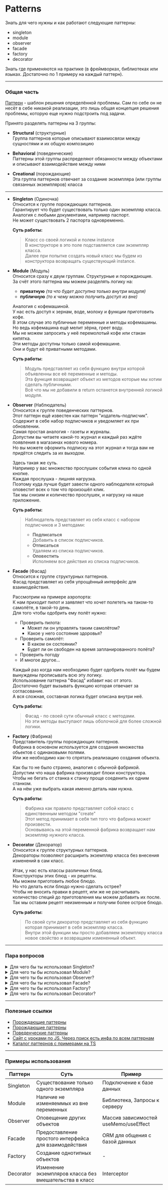 # Patterns

Знать для чего нужны и как работают следующие паттерны:

- singleton
- module
- observer
- facade
- factory
- decorator
  
Знать где применяются на практике (в фреймворках, библиотеках или языках. Достаточно по 1 примеру на каждый паттерн).

---
### Общая часть

<u>Паттерн</u> - шаблон решения определённой проблемы. Сам по себе он не несёт в себе никакой реализации, это лишь общая концепция решения проблемы, которую еще нужно подстроить под задачи.  

Принято разделять паттерны на 3 группы:
- **Structural** (структурные)  
  Группа паттернов которые описывают взаимосвязи между сущностями и их общую композицию

- **Behavioral** (поведенческие)  
  Паттерны этой группы распределяют обязанности между объектами и описывают взаимодействие между ними

- **Creational** (порождающие)  
  Эта группа паттернов отвечает за создание экземпляра (или группы связанных экземпляров) класса

---

- **Singleton** (Одиночка)  
  Относится к группе порождающих паттернов.  
  Гарантирует что будет существовать только один экземпляр класса.  
  Аналогия с любыми документами, например паспорт.  
  Не может существовать 2 паспорта одновременно.  

  **Суть работы:**  
  > Класс со своей логикой и полем instance  
  > В конструкторе в это поле подставляется сам экземпляр класса.  
  > Далее при попытке создать новый класс мы будем из конструктора возвращать существующий instance.

- **Module** (Модуль)  
  Относится сразу к двум группам. Структурные и порождающие.  
  За счёт этого паттерна мы можем разделять логику на:  
  - **приватную** *(та что будет доступна только внутри модуля)*  
  - **публичную** *(то к чему можно получить доступ из вне)*

  Аналогия с кофемашиной.  
  У нас есть доступ к зернам, воде, молоку и функции приготовить кофе.  
  В этом случае это публичные переменные и методы кофемашины.  
  Но ведь кофемашина ещё мелит зёрна, греет воду.  
  Мы не можем запросить у неё перемолотый кофе или стакан кипятка.  
  Эти методы доступны только самой кофемашине.  
  Они и будут её приватными методами.

  **Суть работы:**
  > Модуль представляет из себя функцию внутри которой объявленны все её переменные и методы.  
  > Эта функция возвращает объект из методов которые мы хотим сделать публичными.  
  > Всё что мы не добавили в return останется внутренней логикой модуля.  


- **Observer** (Наблюдатель)  
  Относится к группе поведенческих паттернов.  
  Этот паттерн ещё известен как паттерн "издатель-подписчик".  
  Содержит в себе набор подписчиков и уведомляет их при обновлении.  
  Самая простая аналогия - газеты и журналы.  
  Допустим вы читаете какой-то журнал и каждый раз ждёте появления в магазинах нового номера.  
  Но вы можете оформить подписку на этот журнал и тогда вам не придётся следить за их выходом.

  Здесь такая же суть.  
  Например у вас множество прослушек события клика по одной кнопке.   
  Каждая прослушка - лишняя нагрузка.  
  Поэтому куда лучше будет завести одного наблюдателя который оповестит всех о том что произошёл клик.  
  Так мы снизим и количество прослушек, и нагрузку на наше приложение.

  **Суть работы:**
  > Наблюдатель представляет из себя класс с набором подписчиков и 3 методами:  
  > - **Подписаться**  
  >   Добавить в список подписчиков.
  > - **Отписаться**  
  >   Удаляем из списка подписчиков.
  > - **Оповестить**  
  >   Исполняем все действия из списка подписчиков.

- **Facade** (Фасад)  
  Относится к группе структурных паттернов.  
  Фасад представляет из себя упрощённый интерфейс для взаимодействия.  
  
  Рассмотрим на примере аэропорта:  
  К нам приходит пилот и заявляет что хочет полететь на таком-то самолёте, в такой-то день.  
  Для того чтобы одобрить ему полёт нужно:
   - Проверить пилота:
     - Может ли он управлять таким самолётом?
     - Какое у него состояние здоровья?
   - Проверить самолёт:
     - В каком он состоянии?
     - Будет ли он свободен на время запланированного полёта? 
   - Проверить погоду
   - И многое другое...  
  
  Каждый раз когда нам необходимо будет одобрить полёт мы будем вынуждены прописывать всю эту логику.  
  Использование паттерна "Фасад" избавит нас от этого.  
  Достаточно будет вызывать функцию которая отвечает за согласование.  
  А вся сложная, составная логика будет описана внутри неё.

  **Суть работы:**
  > Фасад - по своей сути обычный класс с методами.  
  > Но эти методы выступают лишь оболочкой для более сложной логики.


- **Factory** (Фабрика)  
  Представитель группы порождающих паттернов.  
  Фабрика в основном используется для создания множества обьектов с одинаковыми полями.  
  Или же необходимо как-то спрятать реализацию создания объекта.  

  Как бы то не было странно, аналогия с обычной фабрикой.  
  Допустим что наша фабрика производит блоки конструктора.  
  Чтобы не бегать от станка к станку проще соеденить их одним станком.  
  А на нём уже выбрать какая именно деталь нам нужна.  

  **Суть работы:**
  > Фабрика как правило представляет собой класс с единственным методом "create"  
  > Этот метод принимает в себя тип того что фабрика может произвести.  
  > Основываясь на этой переменной фабрика возвращает нам экземпляр нужного класса.  


- **Decorator** (Декоратор)  
  Относится к группе структурных паттернов.  
  Декораторы позволяют расширить экземпляр класса без внесения изменений в сам класс.  

  Итак, у нас есть классы различных блюд.  
  Конструкторы этих блюд - их рецепты.  
  Мы можем приготовить любое блюдо.  
  Но что делать если блюдо нужно сделать острее?  
  Чтобы не вносить правки в рецепт, или же не расчитывать количество специй до приготовления мы можем добавить их после.  
  Так мы оставим рецепт неизменным и получим более острое блюдо.  

  **Суть работы:**
  > По своей сути декоратор представляет из себя функцию которая принимает в себя экземпляр класса.   
  > Внутри этой функции мы просто добавляем экземпляру класса новое свойство и возвращаем измененный объект.  

---
### Пара вопросов

<details>
  <summary>Для чего бы ты использовал Singleton?</summary>
  Там где мне необходим только 1 экземпляр класса.

  Допустим какое-нибудь подключение (к БД или серверу) чтобы не плодить множество подключений.  
  Или же стейт, когда нужен 1 источник данных.
</details>

<details>
  <summary>Для чего ты бы использовал Module?</summary>
  Для создания логического блока с неизменными из вне переменными и интерфейса для работы с этими переменными.

  Самый простой пример - счётчик.  
  Чтобы случайно не затереть значение счётчика мы объявим его внутри модуля.  
  А далее будем пользоваться методами для его изменения и получения не имея при этом прямого доступа к переменной.
</details>

<details>
  <summary>Для чего ты бы использовал Observer?</summary>
  Для прослушки события и связи двух или более объектов.  

  Допустим у нас есть переменная мы отрисовываем её значение.  
  А так же при изменении отправляем уведомление о том что значение изменилось.  
  В этом случае Observer будет следить за значением.  
  Когда оно изменится сообщать об этом объектам которые зависят от этой переменной.  
  В данном случае послее изменения произойдёт перерендер и отправка уведомления.  
</details>

<details>
  <summary>Для чего бы ты использовал Facade?</summary>
  Там где стоит упростить логику для того чтобы ей пользоваться. 
  
  Вместо того чтобы самим писать запросы на SQL мы пользуемся ORM. 
  Которая в свою очередь представляет из себя фасад с набором методов.  
  И упрощает взаимодействие с БД.
</details>

<details>
  <summary>Для чего ты бы использовал Factory?</summary>
  Там где необходимо создавать множество однотипных объектов.

  Чтобы не путаться и не нагружать код большим количеством конструкторов можно просто вызывать метод Фабрики которая будет получать тип объекта или же другие переменные и решать объект какого типа нужно создать. 
</details>

<details>
  <summary>Для чего ты бы использовал Decorator?</summary>
  Там где необходимо преобразовать объект без вмешательства в исходный класс.  

  В качестве декораторов могут выступать различные Middleware.  
  Например те которые добавляют токен к запросу.    
</details>

---  
### Полезные ссылки

- [Порождающие паттерны](https://academy.mediasoft.team/article/porozhdayushie-patterny-proektirovaniya-dlya-kakikh-zadach-nuzhny-vidy-i-primery-realizacii/)  
- [Порождающие паттерны](https://academy.mediasoft.team/article/porozhdayushie-patterny-proektirovaniya-dlya-kakikh-zadach-nuzhny-vidy-i-primery-realizacii/)  
- [Поведенческие паттерны](https://academy.mediasoft.team/article/povedencheskie-patterny-proektirovaniya-dlya-kakikh-zadach-nuzhny-vidy-i-primery-realizacii/)  
- [Сайт с уроками по JS. Через поиск есть инфа по всем паттернам](https://monsterlessons.com/)  
- [Каталог паттернов с примерами на TS](https://refactoring.guru/design-patterns/catalog)  

---
### Примеры использования

| Паттерн | Суть | Пример |
|---------|------|--------|
| Singleton | Существование только одного экземпляра | Подключение к базе данных |
| Module | Наличие не изменяеммых из вне переменных | Библиотека, Запросы к серверу |
| Observer | Оповещение других объектов | Массив зависимостей useMemo/useEffect |
| Facade | Предоставление простого интерфейса для взаимодействия | ORM для общения с базой данных |
| Factory | Создание однотипных объектов | - |
| Decorator | Изменение экземпляров класса без вмешательства в класс | Interceptor |